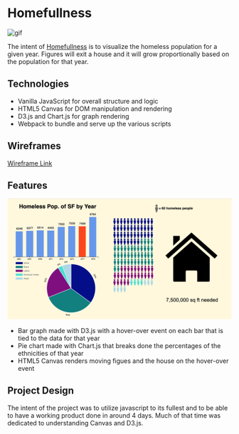 # Homefullness

![gif](https://media.giphy.com/media/duKwX94oohcerw7775/giphy.gif)

The intent of 
[Homefullness](https://crgee1.github.io/Homefullness/) is to visualize the homeless population for a given year. Figures will exit a house and it will grow proportionally based on the population for that year.

## Technologies

* Vanilla JavaScript for overall structure and logic
* HTML5 Canvas for DOM manipulation and rendering
* D3.js and Chart.js for graph rendering
* Webpack to bundle and serve up the various scripts

## Wireframes

[Wireframe Link](https://xd.adobe.com/view/3416aa7e-9ce0-4a51-74c2-a0bb1ac39f1f-4227/?hints=off)

## Features

![pic](https://github.com/crgee1/Homefullness/blob/master/assets/images/screenshot1.png)

* Bar graph made with D3.js with a hover-over event on each bar that is tied to the data for that year
* Pie chart made with Chart.js that breaks done the percentages of the ethnicities of that year
* HTML5 Canvas renders moving figues and the house on the hover-over event

## Project Design

The intent of the project was to utilize javascript to its fullest and to be able to have a working product done in around 4 days. Much of that time was dedicated to understanding Canvas and D3.js.
